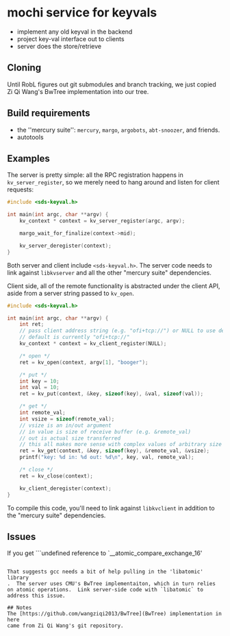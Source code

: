 # mochi service for keyvals

- implement any old keyval in the backend
- project key-val interface out to clients
- server does the store/retrieve

## Cloning

Until RobL figures out git submodules and branch tracking, we just copied Zi Qi Wang's BwTree implementation into our tree.

## Build requirements
- the ''mercury suite'': `mercury`, `margo`, `argobots`, `abt-snoozer`, and friends. 
- autotools

## Examples

The server is pretty simple: all the RPC registration happens in `kv_server_register`, so we merely need to hang around and listen for client requests:

```C
#include <sds-keyval.h>

int main(int argc, char **argv) {
	kv_context * context = kv_server_register(argc, argv);

	margo_wait_for_finalize(context->mid);

	kv_server_deregister(context);
}
```

Both server and client include `<sds-keyval.h>`.  The server code needs to
link against `libkvserver` and all the other "mercury suite" dependencies.

Client side, all of the remote functionality is abstracted under the client API, aside from a server string passed to `kv_open`.

```C
#include <sds-keyval.h>

int main(int argc, char **argv) {
	int ret;
	// pass client address string (e.g. "ofi+tcp://") or NULL to use default
	// default is currently "ofi+tcp://"
	kv_context * context = kv_client_register(NULL);

	/* open */
	ret = kv_open(context, argv[1], "booger");

	/* put */
	int key = 10;
	int val = 10;
	ret = kv_put(context, &key, sizeof(key), &val, sizeof(val));

	/* get */
	int remote_val;
	int vsize = sizeof(remote_val);
	// vsize is an in/out argument
	// in value is size of receive buffer (e.g. &remote_val)
	// out is actual size transferred
	// this all makes more sense with complex values of arbitrary size
	ret = kv_get(context, &key, sizeof(key), &remote_val, &vsize);
	printf("key: %d in: %d out: %d\n", key, val, remote_val);

	/* close */
	ret = kv_close(context);

	kv_client_deregister(context);
}
```

To compile this code, you'll need to link against `libkvclient` in addition to the "mercury suite" dependencies.


## Issues

If you get 
```undefined reference to `__atomic_compare_exchange_16'
```

That suggests gcc needs a bit of help pulling in the 'libatomic' library
.  The server uses CMU's BwTree implementaiton, which in turn relies on atomic operations.  Link server-side code with `libatomic` to address this issue.

## Notes
The [https://github.com/wangziqi2013/BwTree](BwTree) implementation in here
came from Zi Qi Wang's git repository.
